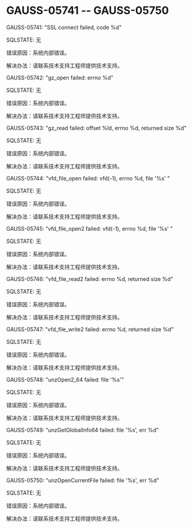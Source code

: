 # GAUSS-05741 -- GAUSS-05750<a name="ZH-CN_TOPIC_0302073009"></a>

GAUSS-05741: "SSL connect failed, code %d"

SQLSTATE: 无

错误原因：系统内部错误。

解决办法：请联系技术支持工程师提供技术支持。

GAUSS-05742: "gz\_open failed: errno %d"

SQLSTATE: 无

错误原因：系统内部错误。

解决办法：请联系技术支持工程师提供技术支持。

GAUSS-05743: "gz\_read failed: offset %ld, errno %d, returned size %d"

SQLSTATE: 无

错误原因：系统内部错误。

解决办法：请联系技术支持工程师提供技术支持。

GAUSS-05744: "vfd\_file\_open failed: vfd\(-1\), errno %d, file '%s' "

SQLSTATE: 无

错误原因：系统内部错误。

解决办法：请联系技术支持工程师提供技术支持。

GAUSS-05745: "vfd\_file\_open2 failed: vfd\(-1\), errno %d, file '%s' "

SQLSTATE: 无

错误原因：系统内部错误。

解决办法：请联系技术支持工程师提供技术支持。

GAUSS-05746: "vfd\_file\_read2 failed: errno %d, returned size %d"

SQLSTATE: 无

错误原因：系统内部错误。

解决办法：请联系技术支持工程师提供技术支持。

GAUSS-05747: "vfd\_file\_write2 failed: errno %d, returned size %d"

SQLSTATE: 无

错误原因：系统内部错误。

解决办法：请联系技术支持工程师提供技术支持。

GAUSS-05748: "unzOpen2\_64 failed: file '%s'"

SQLSTATE: 无

错误原因：系统内部错误。

解决办法：请联系技术支持工程师提供技术支持。

GAUSS-05749: "unzGetGlobalInfo64 failed: file '%s', err %d"

SQLSTATE: 无

错误原因：系统内部错误。

解决办法：请联系技术支持工程师提供技术支持。

GAUSS-05750: "unzOpenCurrentFile failed: file '%s', err %d"

SQLSTATE: 无

错误原因：系统内部错误。

解决办法：请联系技术支持工程师提供技术支持。

